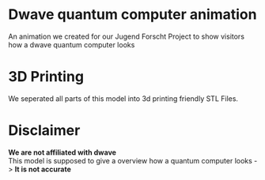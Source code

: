 # Dwave quantum computer animation
An animation we created for our Jugend Forscht Project to show visitors how a dwave quantum computer looks

# 3D Printing
We seperated all parts of this model into 3d printing friendly STL Files.

# Disclaimer
__We are not affiliated with dwave__<br>
This model is supposed to give a overview how a quantum computer looks -> __It is not accurate__
